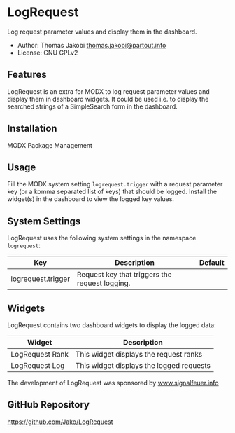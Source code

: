 # LogRequest

Log request parameter values and display them in the dashboard.

- Author: Thomas Jakobi <thomas.jakobi@partout.info>
- License: GNU GPLv2

## Features

LogRequest is an extra for MODX to log request parameter values and display them
in dashboard widgets. It could be used i.e. to display the searched strings of a
SimpleSearch form in the dashboard.

## Installation

MODX Package Management

## Usage

Fill the MODX system setting `logrequest.trigger` with a request parameter key
(or a komma separated list of keys) that should be logged. Install the widget(s)
in the dashboard to view the logged key values.

## System Settings

LogRequest uses the following system settings in the namespace `logrequest`:

Key                | Description                                    | Default
-------------------|------------------------------------------------|--------
logrequest.trigger | Request key that triggers the request logging. |

## Widgets

LogRequest contains two dashboard widgets to display the logged data:

Widget          | Description
----------------|-----------------------------------------
LogRequest Rank | This widget displays the request ranks
LogRequest Log  | This widget displays the logged requests

The development of LogRequest was sponsored by www.signalfeuer.info

## GitHub Repository

https://github.com/Jako/LogRequest
